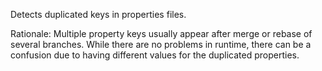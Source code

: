 <div>

Detects duplicated keys in properties files.

</div>

Rationale: Multiple property keys usually appear after merge or rebase
of several branches. While there are no problems in runtime, there can
be a confusion due to having different values for the duplicated
properties.
